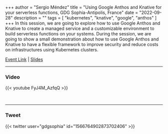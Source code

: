 +++
author = "Sergio Méndez"
title = "Using Google Anthos and Knative for your serverless functions, GDG Sophia-Antipolis, France"
date = "2022-09-28"
description = ""
tags = [
    "kubernetes",
    "knative",
    "google",
    "anthos"
]
+++
In this session, we are going to explore how to use Google Anthos and Knative to create a managed service and a customizable environment to build serverless functions on your systems. During the session, we are going to show a small demonstration about how to use Google Anthos and Knative to have a flexible framework to improve security and reduce costs on infrastructures using Kubernetes clusters.

[Event Link](https://gdg.community.dev/events/details/google-gdg-sophia-antipolis-presents-using-google-anthos-and-knative-for-your-serverless-functions) | 
[Slides](https://b.link/AnthosKnativeGDGSA)
<!--more-->
---

### Video

{{< youtube FyJ4M_AzfqQ >}}

<br>

---

### Tweet

{{< twitter user="gdgsophia" id="1566764902873702406" >}}

<br>